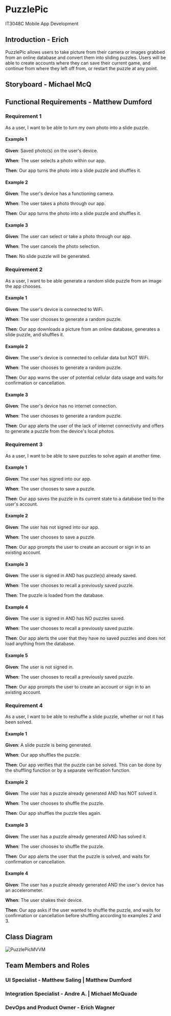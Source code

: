 # PuzzlePic
IT3048C Mobile App Development

## Introduction - Erich
PuzzlePic allows users to take picture from their camera or images grabbed from an online database and convert them into sliding puzzles.
Users will be able to create accounts where they can save their current game, and continue from where they left off from, or restart the puzzle at any point.


## Storyboard - Michael McQ

## Functional Requirements - Matthew Dumford

### Requirement 1
As a user, I want to be able to turn my own photo into a slide puzzle.
#### Example 1
**Given**: Saved photo(s) on the user's device. 

**When**: The user selects a photo within our app. 

**Then**: Our app turns the photo into a slide puzzle and shuffles it. 

#### Example 2
**Given**: The user's device has a functioning camera. 

**When**: The user takes a photo through our app. 

**Then**: Our app turns the photo into a slide puzzle and shuffles it. 

#### Example 3
**Given**: The user can select or take a photo through our app. 

**When**: The user cancels the photo selection. 

**Then**: No slide puzzle will be generated. 

### Requirement 2
As a user, I want to be able generate a random slide puzzle from an image the app chooses.
#### Example 1
**Given**: The user's device is connected to WiFi. 

**When**: The user chooses to generate a random puzzle. 

**Then**: Our app downloads a picture from an online database, generates a slide puzzle, and shuffles it. 

#### Example 2
**Given**: The user's device is connected to cellular data but NOT WiFi. 

**When**: The user chooses to generate a random puzzle. 

**Then**: Our app warns the user of potential cellular data usage and waits for confirmation or cancellation. 

#### Example 3
**Given**: The user's device has no internet connection. 

**When**: The user chooses to generate a random puzzle. 

**Then**: Our app alerts the user of the lack of internet connectivity and offers to generate a puzzle from the device's local photos. 

### Requirement 3
As a user, I want to be able to save puzzles to solve again at another time.
#### Example 1
**Given**: The user has signed into our app. 

**When**: The user chooses to save a puzzle. 

**Then**: Our app saves the puzzle in its current state to a database tied to the user's account. 

#### Example 2
**Given**: The user has not signed into our app. 

**When**: The user chooses to save a puzzle. 

**Then**: Our app prompts the user to create an account or sign in to an existing account. 

#### Example 3
**Given**: The user is signed in AND has puzzle(s) already saved. 

**When**: The user chooses to recall a previously saved puzzle. 

**Then**: The puzzle is loaded from the database. 

#### Example 4
**Given**: The user is signed in AND has NO puzzles saved. 

**When**: The user chooses to recall a previously saved puzzle. 

**Then**: Our app alerts the user that they have no saved puzzles and does not load anything from the database.

#### Example 5
**Given**: The user is not signed in. 

**When**: The user chooses to recall a previously saved puzzle. 

**Then**: Our app prompts the user to create an account or sign in to an existing account. 

### Requirement 4
As a user, I want to be able to reshuffle a slide puzzle, whether or not it has been solved.
#### Example 1
**Given**: A slide puzzle is being generated. 

**When**: Our app shuffles the puzzle. 

**Then**: Our app verifies that the puzzle can be solved. This can be done by the shuffling function or by a separate verification function. 

#### Example 2
**Given**: The user has a puzzle already generated AND has NOT solved it. 

**When**: The user chooses to shuffle the puzzle. 

**Then**: Our app shuffles the puzzle tiles again. 

#### Example 3
**Given**: The user has a puzzle already generated AND has solved it. 

**When**: The user chooses to shuffle the puzzle. 

**Then**: Our app alerts the user that the puzzle is solved, and waits for confirmation or cancellation. 

#### Example 4
**Given**: The user has a puzzle already generated AND the user's device has an accelerometer.

**When**: The user shakes their device. 

**Then**: Our app asks if the user wanted to shuffle the puzzle, and waits for confirmation or cancellation before shuffling according to examples 2 and 3. 

## Class Diagram

![PuzzlePicMVVM](https://user-images.githubusercontent.com/81546348/120079799-9a7c0580-c083-11eb-9133-9475c7e539f4.jpg)


## Team Members and Roles
### UI Specialist - Matthew Saling | Matthew Dumford
### Integration Specialist - Andre A. | Michael McQuade
### DevOps and Product Owner - Erich Wagner
